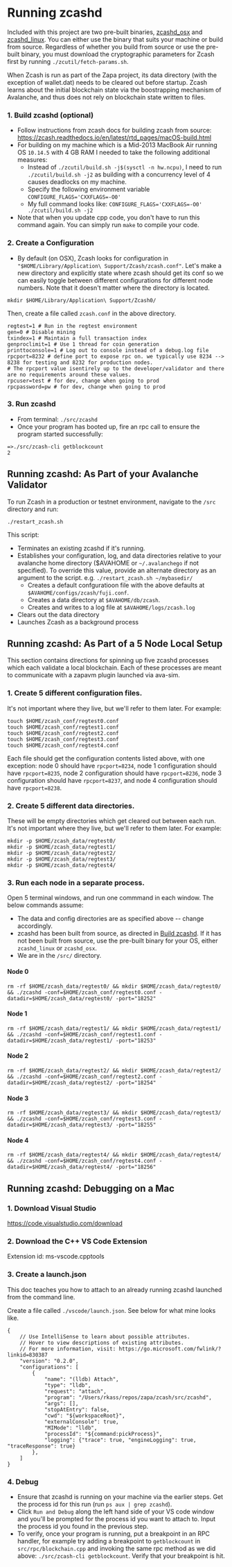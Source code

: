 # Running zcashd

Included with this project are two pre-built binaries, [zcashd_osx](https://github.com/zapalabs/zcash/blob/master/src/zcashd_osx) and [zcashd_linux](https://github.com/zapalabs/zcash/blob/master/src/zcashd_linux).
You can either use the binary that suits your machine or build from source. Regardless of whether you build from source or use the pre-built binary, you must download the 
cryptographic parameters for Zcash first by running `./zcutil/fetch-params.sh`. 

When Zcash is run as part of the Zapa project, its data directory (with the exception of wallet.dat) needs to be cleared out before startup. Zcash learns about the initial blockchain state via
the boostrapping mechanism of Avalanche, and thus does not rely on blockchain state written to files. 

### 1. Build zcashd (optional)

- Follow instructions from zcash docs for building zcash from source: https://zcash.readthedocs.io/en/latest/rtd_pages/macOS-build.html
- For building on my machine which is a Mid-2013 MacBook Air running OS `10.14.5` with 4 GB RAM I needed to take the following additional measures:
    - Instead of `./zcutil/build.sh -j$(sysctl -n hw.ncpu)`, I need to run  `./zcutil/build.sh -j2` as building with a concurrency level of 4 causes deadlocks on my machine.
    - Specify the following environment variable `CONFIGURE_FLAGS='CXXFLAGS=-O0'`
    - My full command looks like: `CONFIGURE_FLAGS='CXXFLAGS=-O0' ./zcutil/build.sh -j2`
- Note that when you update cpp code, you don't have to run this command again. You can simply run `make` to compile your code.

### 2. Create a Configuration

- By default (on OSX), Zcash looks for configuration in `"$HOME/Library/Application\ Support/Zcash/zcash.conf"`. Let's make a new directory and explicitly state where zcash should get its conf so we can easily toggle between different configurations for different node numbers. Note that it doesn't matter where the directory is located.

```
mkdir $HOME/Library/Application\ Support/Zcash0/
```

Then, create a file called `zcash.conf` in the above directory.

```
regtest=1 # Run in the regtest environment
gen=0 # Disable mining
txindex=1 # Maintain a full transaction index
genproclimit=1 # Use 1 thread for coin generation
printtoconsole=1 # Log out to console instead of a debug.log file
rpcport=8232 # define port to expose rpc on. we typically use 8234 --> 8238 for testing and 8232 for production nodes. 
# The rpcport value isentirely up to the developer/validator and there are no requirements around these values.
rpcuser=test # for dev, change when going to prod
rpcpassword=pw # for dev, change when going to prod
```

### 3. Run zcashd

- From terminal: `./src/zcashd`
- Once your program has booted up, fire an rpc call to ensure the program started successfully:
```
=>./src/zcash-cli getblockcount
2
```

## Running zcashd: As Part of your Avalanche Validator

To run Zcash in a production or testnet environment, navigate to the `/src` directory and run:

```
./restart_zcash.sh
```

This script:
- Terminates an existing zcashd if it's running.
- Establishes your configuration, log, and data directories relative to your avalanche home directory ($AVAHOME or `~/.avalanchego` if not specified). To override this value, 
provide an alternate directory as an argument to the script. e.g. `./restart_zcash.sh ~/mybasedir/`
    - Creates a default confguratioon file with the above defaults at `$AVAHOME/configs/zcash/fuji.conf`.
    - Creates a data directory at `$AVAHOME/db/zcash`.
    - Creates and writes to a log file at `$AVAHOME/logs/zcash.log`
- Clears out the data directory
- Launches Zcash as a background process

## Running zcashd: As Part of a 5 Node Local Setup

This section contains directions for spinning up five zcashd processes which each validate a local blockchain. Each of these processes are meant to communicate
with a zapavm plugin launched via ava-sim.

### 1. Create 5 different configuration files. 
It's not important where they live, but we'll refer to them later. For example:
```
touch $HOME/zcash_conf/regtest0.conf
touch $HOME/zcash_conf/regtest1.conf
touch $HOME/zcash_conf/regtest2.conf
touch $HOME/zcash_conf/regtest3.conf
touch $HOME/zcash_conf/regtest4.conf
```
Each file should get the configuration contents listed above, with one exception: node 0 should have `rpcport=8234`, node 1 configuration should have `rpcport=8235`, node 2 configuration should have `rpcport=8236`, node 3 configuration should have `rpcport=8237`, and node 4 configuration should have `rpcport=8238`.

### 2. Create 5 different data directories. 
These will be empty directories which get cleared out between each run. It's not important where they live, but we'll refer to them later. For example:
```
mkdir -p $HOME/zcash_data/regtest0/
mkdir -p $HOME/zcash_data/regtest1/
mkdir -p $HOME/zcash_data/regtest2/
mkdir -p $HOME/zcash_data/regtest3/
mkdir -p $HOME/zcash_data/regtest4/
```
### 3. Run each node in a separate process. 
Open 5 terminal windows, and run one commmand in each window. The below commands assume:

- The data and config directories are as specified above -- change accordingly.
- zcashd has been built from source, as directed in [Build zcashd](#1-build-zcashd-optional). If it has not been built from source, use the pre-built binary for your OS, either `zcashd_linux` or `zcashd_osx`.
- We are in the `/src/` directory.

#### Node 0
```
rm -rf $HOME/zcash_data/regtest0/ && mkdir $HOME/zcash_data/regtest0/ && ./zcashd -conf=$HOME/zcash_conf/regtest0.conf -datadir=$HOME/zcash_data/regtest0/ -port="18252"
```

#### Node 1
```
rm -rf $HOME/zcash_data/regtest1/ && mkdir $HOME/zcash_data/regtest1/ && ./zcashd -conf=$HOME/zcash_conf/regtest1.conf -datadir=$HOME/zcash_data/regtest1/ -port="18253"
```

#### Node 2
```
rm -rf $HOME/zcash_data/regtest2/ && mkdir $HOME/zcash_data/regtest2/ && ./zcashd -conf=$HOME/zcash_conf/regtest2.conf -datadir=$HOME/zcash_data/regtest2/ -port="18254"
```

#### Node 3
```
rm -rf $HOME/zcash_data/regtest3/ && mkdir $HOME/zcash_data/regtest3/ && ./zcashd -conf=$HOME/zcash_conf/regtest3.conf -datadir=$HOME/zcash_data/regtest3/ -port="18255"
```


#### Node 4
```
rm -rf $HOME/zcash_data/regtest4/ && mkdir $HOME/zcash_data/regtest4/ && ./zcashd -conf=$HOME/zcash_conf/regtest4.conf -datadir=$HOME/zcash_data/regtest4/ -port="18256"
```

## Running zcashd: Debugging on a Mac

### 1. Download Visual Studio

https://code.visualstudio.com/download

### 2. Download the C++ VS Code Extension

Extension id: ms-vscode.cpptools

### 3. Create a launch.json

This doc teaches you how to attach to an already running zcashd launched from the command line.

Create a file called `./vscode/launch.json`. See below for what mine looks like.

```
{
    // Use IntelliSense to learn about possible attributes.
    // Hover to view descriptions of existing attributes.
    // For more information, visit: https://go.microsoft.com/fwlink/?linkid=830387
    "version": "0.2.0",
    "configurations": [
        {
            "name": "(lldb) Attach",
            "type": "lldb",
            "request": "attach",
            "program": "/Users/rkass/repos/zapa/zcash/src/zcashd",
            "args": [],
            "stopAtEntry": false,
            "cwd": "${workspaceRoot}",
            "externalConsole": true,
            "MIMode": "lldb",
            "processId": "${command:pickProcess}",
            "logging": {"trace": true, "engineLogging": true, "traceResponse": true}
        },
    ]
}
```

### 4. Debug

- Ensure that zcashd is running on your machine via the earlier steps. Get the process id for this run (run `ps aux | grep zcashd`). 
- Click `Run and Debug` along the left hand side of your VS code window and you'll be prompted for the process id you want to attach to. Input the process id you found in the previous step. 
- To verify, once your program is running, put a breakpoint in an RPC handler, for example try adding a breakpoint to `getblockcount` in `src/rpc/blockchain.cpp` and invoking the same rpc method as we did above: `./src/zcash-cli getblockcount`. Verify that your breakpoint is hit.

